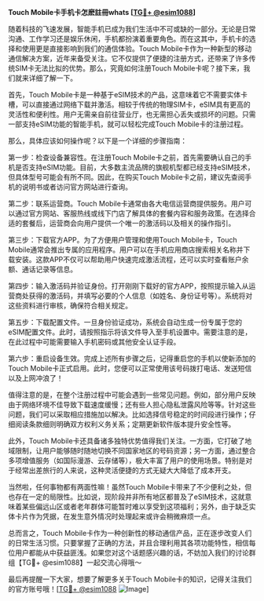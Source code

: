 **Touch Mobile卡手机卡怎麽註冊whats [[TG💪+ @esim1088](https://t.me/s/esim1088)]**

随着科技的飞速发展，智能手机已成为我们生活中不可或缺的一部分。无论是日常沟通、工作学习还是娱乐休闲，手机都扮演着重要角色。而在这其中，手机卡的选择和使用更是直接影响到我们的通信体验。Touch Mobile卡作为一种新型的移动通信解决方案，近年来备受关注。它不仅提供了便捷的注册方式，还带来了许多传统SIM卡无法比拟的优势。那么，究竟如何注册Touch Mobile卡呢？接下来，我们就来详细了解一下。

首先，Touch Mobile卡是一种基于eSIM技术的产品，这意味着它不需要实体卡槽，可以直接通过网络下载并激活。相较于传统的物理SIM卡，eSIM具有更高的灵活性和便利性。用户无需亲自前往营业厅，也无需担心丢失或损坏的问题。只需一部支持eSIM功能的智能手机，就可以轻松完成Touch Mobile卡的注册过程。

那么，具体应该如何操作呢？以下是一个详细的步骤指南：

第一步：检查设备兼容性。在注册Touch Mobile卡之前，首先需要确认自己的手机是否支持eSIM功能。目前，大多数主流品牌的旗舰机型都已经支持eSIM技术，但具体型号可能会有所不同。因此，在购买Touch Mobile卡之前，建议先查阅手机的说明书或者访问官方网站进行查询。

第二步：联系运营商。Touch Mobile卡通常由各大电信运营商提供服务。用户可以通过官方网站、客服热线或线下门店了解具体的套餐内容和服务政策。在选择合适的套餐后，运营商会向用户提供一个唯一的激活码以及相关的操作指引。

第三步：下载官方APP。为了方便用户管理和使用Touch Mobile卡，Touch Mobile通常会推出专属的应用程序。用户可以在手机应用商店搜索相关名称并下载安装。这款APP不仅可以帮助用户快速完成激活流程，还可以实时查看账户余额、通话记录等信息。

第四步：输入激活码并验证身份。打开刚刚下载好的官方APP，按照提示输入从运营商处获得的激活码，并填写必要的个人信息（如姓名、身份证号等）。系统将对这些资料进行审核，确保符合相关规定。

第五步：下载配置文件。一旦身份验证成功，系统会自动生成一份专属于您的eSIM配置文件。此时，请按照指示将该文件导入至手机设置中。需要注意的是，在此过程中可能需要输入手机密码或其他安全认证手段。

第六步：重启设备生效。完成上述所有步骤之后，记得重启您的手机以使新添加的Touch Mobile卡正式启用。此时，您便可以正常使用该号码拨打电话、发送短信以及上网冲浪了！

值得注意的是，在整个注册过程中可能会遇到一些常见问题。例如，部分用户反映由于网络环境不佳导致下载速度缓慢；还有些人担心隐私泄露风险等等。针对这些问题，我们可以采取相应措施加以解决。比如选择信号稳定的时间段进行操作；仔细阅读条款细则明确双方权利义务关系；定期更新软件版本提升安全性等。

此外，Touch Mobile卡还具备诸多独特优势值得我们关注。一方面，它打破了地域限制，让用户能够随时随地切换不同国家地区的号码资源；另一方面，通过整合多项增值服务（如国际漫游、云存储等），极大丰富了用户的使用场景。特别是对于经常出差旅行的人来说，这种灵活便捷的方式无疑大大降低了成本开支。

当然啦，任何事物都有两面性嘛！虽然Touch Mobile卡带来了不少便利之处，但也存在一定的局限性。比如说，现阶段并非所有地区都普及了eSIM技术，这就意味着某些偏远山区或者老年群体可能暂时难以享受到这项福利；另外，由于缺乏实体卡片作为凭据，在发生意外情况时处理起来或许会稍微麻烦一点。

总而言之，Touch Mobile卡作为一种创新性的移动通信产品，正在逐步改变人们的日常生活习惯。只要掌握了正确的方法，并且合理利用其各项功能特性，相信每位用户都能从中获益匪浅。如果您对这个话题感兴趣的话，不妨加入我们的讨论群组【TG💪+ @esim1088】一起交流心得哦～

最后再提醒一下大家，想要了解更多关于Touch Mobile卡的知识，记得关注我们的官方账号哦！[[TG💪+ @esim1088](https://t.me/s/esim1088) ![Image](https://i.postimg.cc/4NQfJmqS/Snipaste-2025-05-13-00-14-12.png)]